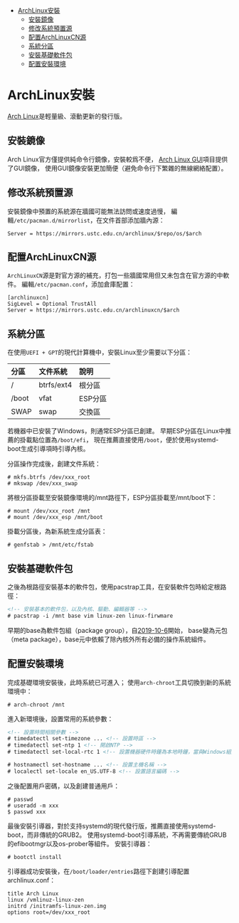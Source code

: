 <!-- TOC -->

- [ArchLinux安裝](#archlinux安裝)
	- [安裝鏡像](#安裝鏡像)
	- [修改系統預置源](#修改系統預置源)
	- [配置ArchLinuxCN源](#配置archlinuxcn源)
	- [系統分區](#系統分區)
	- [安裝基礎軟件包](#安裝基礎軟件包)
	- [配置安裝環境](#配置安裝環境)

<!-- /TOC -->



# ArchLinux安裝
[Arch Linux](https://archlinux.org/)是輕量級、滾動更新的發行版。

## 安裝鏡像
Arch Linux官方僅提供純命令行鏡像，安裝較爲不便，
[Arch Linux GUI](https://archlinuxgui.in/)項目提供了GUI鏡像，
使用GUI鏡像安裝更加簡便（避免命令行下繁雜的無線網絡配置）。

## 修改系統預置源
安裝鏡像中預置的系統源在牆國可能無法訪問或速度過慢，
編輯`/etc/pacman.d/mirrorlist`，在文件首部添加牆內源：

```
Server = https://mirrors.ustc.edu.cn/archlinux/$repo/os/$arch
```

## 配置ArchLinuxCN源
`ArchLinuxCN`源是對官方源的補充，打包一些牆國常用但又未包含在官方源的中軟件。
編輯`/etc/pacman.conf`，添加倉庫配置：

```
[archlinuxcn]
SigLevel = Optional TrustAll
Server = https://mirrors.ustc.edu.cn/archlinuxcn/$arch
```

## 系統分區
在使用`UEFI + GPT`的現代計算機中，安裝Linux至少需要以下分區：

| 分區 | 文件系統 | 說明 |
| :- | :- | :- |
| / | btrfs/ext4 | 根分區 |
| /boot | vfat | ESP分區 |
| SWAP | swap | 交換區 |

若機器中已安裝了Windows，則通常ESP分區已創建。
早期ESP分區在Linux中推薦的掛載點位置為`/boot/efi`，
現在推薦直接使用`/boot`，便於使用systemd-boot生成引導項時引導內核。

分區操作完成後，創建文件系統：

```
# mkfs.btrfs /dev/xxx_root
# mkswap /dev/xxx_swap
```

將根分區掛載至安裝鏡像環境的/mnt路徑下，ESP分區掛載至/mnt/boot下：

```
# mount /dev/xxx_root /mnt
# mount /dev/xxx_esp /mnt/boot
```

掛載分區後，為新系統生成分區表：

```
# genfstab > /mnt/etc/fstab
```

## 安裝基礎軟件包
之後為根路徑安裝基本的軟件包，使用pacstrap工具，在安裝軟件包時給定根路徑：

```html
<!-- 安裝基本的軟件包，以及內核、驅動、編輯器等 -->
# pacstrap -i /mnt base vim linux-zen linux-firwmare
```

早期的base為軟件包組（package group），自[2019-10-6](https://archlinux.org/news/base-group-replaced-by-mandatory-base-package-manual-intervention-required/)開始，
base變為元包（meta package），base元中依賴了除內核外所有必備的操作系統組件。

## 配置安裝環境
完成基礎環境安裝後，此時系統已可進入；
使用`arch-chroot`工具切換到新的系統環境中：

```
# arch-chroot /mnt
```

進入新環境後，設置常用的系統參數：

```html
<!-- 設置時間相關參數 -->
# timedatectl set-timezone ... <!-- 設置時區 -->
# timedatectl set-ntp 1 <!-- 開啟NTP -->
# timedatectl set-local-rtc 1 <!-- 設置機器硬件時鐘為本地時鐘，當與Windows組建雙系統時需要該配置 -->

# hostnamectl set-hostname ... <!-- 設置主機名稱 -->
# localectl set-locale en_US.UTF-8 <!-- 設置語言編碼 -->
```

之後配置用戶密碼，以及創建普通用戶：

```
# passwd
# useradd -m xxx
$ passwd xxx
```

最後安裝引導器，對於支持systemd的現代發行版，推薦直接使用systemd-boot，而非傳統的GRUB2。
使用systemd-boot引導系統，不再需要傳統GRUB的efibootmgr以及os-prober等組件。
安裝引導器：

```
# bootctl install
```

引導器成功安裝後，在`/boot/loader/entries`路徑下創建引導配置archlinux.conf：

```
title Arch Linux
linux /vmlinuz-linux-zen
initrd /initramfs-linux-zen.img
options root=/dev/xxx_root
```

